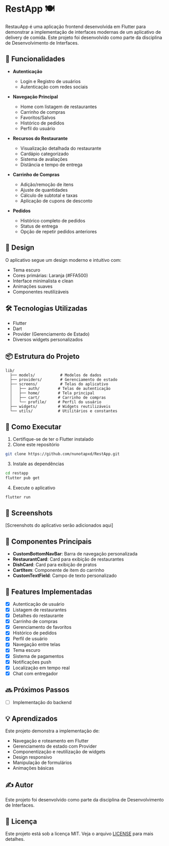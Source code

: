 # RestApp 🍽️

RestauApp é uma aplicação frontend desenvolvida em Flutter para demonstrar a implementação de interfaces modernas de um aplicativo de delivery de comida. Este projeto foi desenvolvido como parte da disciplina de Desenvolvimento de Interfaces.

## 📱 Funcionalidades

- **Autenticação**
  - Login e Registro de usuários
  - Autenticação com redes sociais

- **Navegação Principal**
  - Home com listagem de restaurantes
  - Carrinho de compras
  - Favoritos/Salvos
  - Histórico de pedidos
  - Perfil do usuário

- **Recursos do Restaurante**
  - Visualização detalhada do restaurante
  - Cardápio categorizado
  - Sistema de avaliações
  - Distância e tempo de entrega

- **Carrinho de Compras**
  - Adição/remoção de itens
  - Ajuste de quantidades
  - Cálculo de subtotal e taxas
  - Aplicação de cupons de desconto

- **Pedidos**
  - Histórico completo de pedidos
  - Status de entrega
  - Opção de repetir pedidos anteriores

## 🎨 Design

O aplicativo segue um design moderno e intuitivo com:
- Tema escuro
- Cores primárias: Laranja (#FFA500)
- Interface minimalista e clean
- Animações suaves
- Componentes reutilizáveis

## 🛠️ Tecnologias Utilizadas

- Flutter
- Dart
- Provider (Gerenciamento de Estado)
- Diversos widgets personalizados

## 📦 Estrutura do Projeto

```
lib/
  ├── models/           # Modelos de dados
  ├── providers/        # Gerenciamento de estado
  ├── screens/          # Telas do aplicativo
  │   ├── auth/        # Telas de autenticação
  │   ├── home/        # Tela principal
  │   ├── cart/        # Carrinho de compras
  │   └── profile/     # Perfil do usuário
  ├── widgets/         # Widgets reutilizáveis
  └── utils/           # Utilitários e constantes
```

## 🚀 Como Executar

1. Certifique-se de ter o Flutter instalado
2. Clone este repositório
```bash
git clone https://github.com/nunotapxd/RestApp.git
```
3. Instale as dependências
```bash
cd restapp
flutter pub get
```
4. Execute o aplicativo
```bash
flutter run
```

## 📱 Screenshots

[Screenshots do aplicativo serão adicionados aqui]

## 🧩 Componentes Principais

- **CustomBottomNavBar**: Barra de navegação personalizada
- **RestaurantCard**: Card para exibição de restaurantes
- **DishCard**: Card para exibição de pratos
- **CartItem**: Componente de item do carrinho
- **CustomTextField**: Campo de texto personalizado

## 🎯 Features Implementadas

- [x] Autenticação de usuário
- [x] Listagem de restaurantes
- [x] Detalhes do restaurante
- [x] Carrinho de compras
- [x] Gerenciamento de favoritos
- [x] Histórico de pedidos
- [x] Perfil de usuário
- [x] Navegação entre telas
- [x] Tema escuro
- [X] Sistema de pagamentos
- [X] Notificações push
- [X] Localização em tempo real
- [X] Chat com entregador
## 🔜 Próximos Passos

- [ ] Implementação do backend

## 💡 Aprendizados

Este projeto demonstra a implementação de:
- Navegação e roteamento em Flutter
- Gerenciamento de estado com Provider
- Componentização e reutilização de widgets
- Design responsivo
- Manipulação de formulários
- Animações básicas

## ✍️ Autor

Este projeto foi desenvolvido como parte da disciplina de Desenvolvimento de Interfaces.

## 📝 Licença

Este projeto está sob a licença MIT. Veja o arquivo [LICENSE](LICENSE) para mais detalhes.
